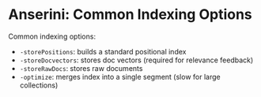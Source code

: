 # Anserini: Common Indexing Options

Common indexing options:

+ `-storePositions`: builds a standard positional index
+ `-storeDocvectors`: stores doc vectors (required for relevance feedback)
+ `-storeRawDocs`: stores raw documents
+ `-optimize`: merges index into a single segment (slow for large collections)
